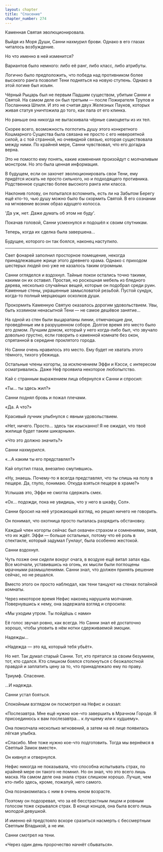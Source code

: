 ```yaml
---
layout: chapter
title: "Спасение"
chapter_number: 274
---
```


Каменная Святая эволюционировала.

Выйдя из Моря Души, Санни нахмурил брови. Однако в его глазах читалось возбуждение.

Но что именно в ней изменится?

Вариантов было немного: либо её ранг, либо класс, либо атрибуты.

Логично было предположить, что победа над противником более высокого ранга позволит Тени подняться на новую ступень. Однако в этой логике был изъян.

Чёрный Рыцарь был не первым Падшим существом, убитым Санни и Святой. На самом деле он был третьим — после Пожирателя Трупов и Посланника Шпиля. И это не считая двух Железных Пауков, которых живая статуя уничтожила до того, как пала от его клинка.

Но раньше она никогда не вытаскивала чёрные самоцветы из их тел.

Скорее всего, возможность поглотить душу этого конкретного Кошмарного Существа была связана не просто с его невероятной силой, а с той странной, но очевидной связью, которая существовала между ними. По крайней мере, Санни чувствовал, что его догадка верна.

Это не помогло ему понять, какие изменения произойдут с молчаливым монстром. Но это была ценная информация.

В будущем, если он захочет эволюционировать свои Тени, ему придётся искать не просто сильного, но и подходящего противника. Родственное существо более высокого ранга или класса.

Наклонив голову, он попытался вспомнить, есть ли на Забытом Берегу ещё кто-то, чью душу можно было бы скормить Святой. В его сознании на мгновение возник образ идущего колосса.

'Да уж, нет. Даже думать об этом не буду'.

Покачав головой, Санни усмехнулся и подошёл к своим спутникам.

Теперь, когда их сделка была завершена...

Будущее, которого он так боялся, наконец наступило.

***

Свет фонарей заполнил просторное помещение, некогда принадлежавшее жрице этого древнего храма. Однако с приходом шестерых людей оно уже не казалось таким огромным.

Санни огляделся и вздохнул. Тайные покои остались точно такими, какими он их оставил. Простая, но роскошная мебель из бледного дерева, несколько случайных вещей, которые он подобрал среди руин. Каменные стены, украшенные замысловатой резьбой. Пустой сундук, когда-то полный мерцающих осколков души.

Прокормить Каменную Святую оказалось дорогим удовольствием. Увы, быть хозяином ненасытной Тени — не самое дешёвое занятие...

На одной из стен были выцарапаны линии, отмечающие дни, проведённые им в разрушенном соборе. Долгое время это место было его домом. Лучшим домом, который у него когда-либо был, что звучало довольно грустно, если говорить о каменной комнате без окон, спрятанной в середине проклятого города.

Но Санни очень нравилось это место. Ему будет не хватать этого тёмного, тихого убежища.

Остальные члены когорты, за исключением Эффи и Кэсси, с интересом осматривались. Даже Неф проявила некоторое любопытство.

Кай с странным выражением лица обернулся к Санни и спросил:

«Ты... ты здесь жил?»

Санни поднял бровь и пожал плечами.

«Да. А что?»

Красивый лучник улыбнулся с явным удовольствием.

«Нет, ничего. Просто... здесь так изысканно! Я не ожидал, что твоё жилище будет таким шикарным».

«Что это должно значить?»

Санни нахмурился.

«...А каким ты его представлял?»

Кай опустил глаза, внезапно смутившись.

«Ну, знаешь. Почему-то я всегда представлял, что ты спишь на полу в пещере. Да, глупо, понимаю. Откуда взяться пещере в храме?»

Услышав это, Эффи не смогла сдержать смех.

«Ох... подожди, пока не увидишь, что у него в шкафу, Сол».

Санни бросил на неё угрожающий взгляд, но решил ничего не говорить.

Он понимал, что охотница просто пыталась разрядить обстановку.

Каждый член когорты сейчас был охвачен страхом и сомнениями, зная, что их ждёт. Эффи — больше остальных, потому что её роль в спектакле, который задумал Гунлауг, была особенно жестокой.

Санни вздохнул.

Чуть позже они сидели вокруг очага, в воздухе ещё витал запах еды. Все молчали, уставившись на огонь, их мысли были поглощены мрачными размышлениями. Санни знал, что должен принять решение сейчас, но не решался.

Вместо этого он просто наблюдал, как тени танцуют на стенах потайной комнаты.

Через некоторое время Нефис наконец нарушила молчание. Повернувшись к нему, она задержала взгляд и спросила:

«Мы уходим утром. Ты пойдёшь с нами»

Её голос звучал ровно, как всегда. Но Санни знал её достаточно хорошо, чтобы уловить в нём нотки сдерживаемой эмоции.

Надежды...

«Надежда — это яд, который тебя убьёт».

Но нет. Так думал старый Санни. Тот, кто прятался за своим безумием, тот, кто сдался. Кто слишком боялся столкнуться с безжалостной правдой и заплатить цену за то, что принадлежало ему по праву.

Триумф. Спасение.

...И надежда.

Санни устал бояться.

Спокойным взглядом он посмотрел на Нефис и сказал:

«Послезавтра. Мне ещё нужно кое-что завершить в Мрачном Городе. Я присоединюсь к вам послезавтра... к лучшему или к худшему».

Она помолчала несколько мгновений, а затем на её лице появилась лёгкая улыбка.

«Спасибо. Мне тоже нужно кое-что подготовить. Тогда мы вернёмся в Светлый Замок вместе».

Он кивнул и отвернулся.

Нефис никогда не показывала, что способна испытывать страх, по крайней мере он такого не помнил. Но он знал, что это всего лишь маска. На самом деле она знала страх слишком хорошо. Лучше, чем кто-либо здесь, кроме, пожалуй, него самого.

Она познакомилась с ним в очень юном возрасте.

Поэтому он подозревал, что за её бесстрастным лицом и ровным голосом тоже скрывался страх. В конце концов, она была всего лишь молодой девушкой.

И именно ей предстояло вскоре сразиться насмерть с бессмертным Светлым Владыкой, а не им.

Санни смотрел на тени.

«Через один день пророчество начнёт сбываться».